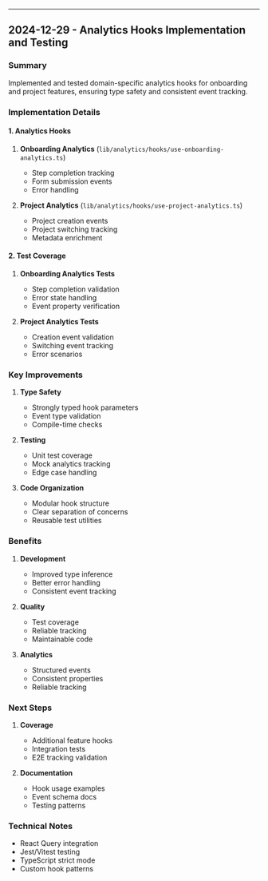 ---

## 2024-12-29 - Analytics Hooks Implementation and Testing

### Summary

Implemented and tested domain-specific analytics hooks for onboarding and project features, ensuring type safety and consistent event tracking.

### Implementation Details

#### 1. Analytics Hooks

1. **Onboarding Analytics** (`lib/analytics/hooks/use-onboarding-analytics.ts`)
   - Step completion tracking
   - Form submission events
   - Error handling

2. **Project Analytics** (`lib/analytics/hooks/use-project-analytics.ts`)
   - Project creation events
   - Project switching tracking
   - Metadata enrichment

#### 2. Test Coverage

1. **Onboarding Analytics Tests**
   - Step completion validation
   - Error state handling
   - Event property verification

2. **Project Analytics Tests**
   - Creation event validation
   - Switching event tracking
   - Error scenarios

### Key Improvements

1. **Type Safety**
   - Strongly typed hook parameters
   - Event type validation
   - Compile-time checks

2. **Testing**
   - Unit test coverage
   - Mock analytics tracking
   - Edge case handling

3. **Code Organization**
   - Modular hook structure
   - Clear separation of concerns
   - Reusable test utilities

### Benefits

1. **Development**
   - Improved type inference
   - Better error handling
   - Consistent event tracking

2. **Quality**
   - Test coverage
   - Reliable tracking
   - Maintainable code

3. **Analytics**
   - Structured events
   - Consistent properties
   - Reliable tracking

### Next Steps

1. **Coverage**
   - Additional feature hooks
   - Integration tests
   - E2E tracking validation

2. **Documentation**
   - Hook usage examples
   - Event schema docs
   - Testing patterns

### Technical Notes

- React Query integration
- Jest/Vitest testing
- TypeScript strict mode
- Custom hook patterns
